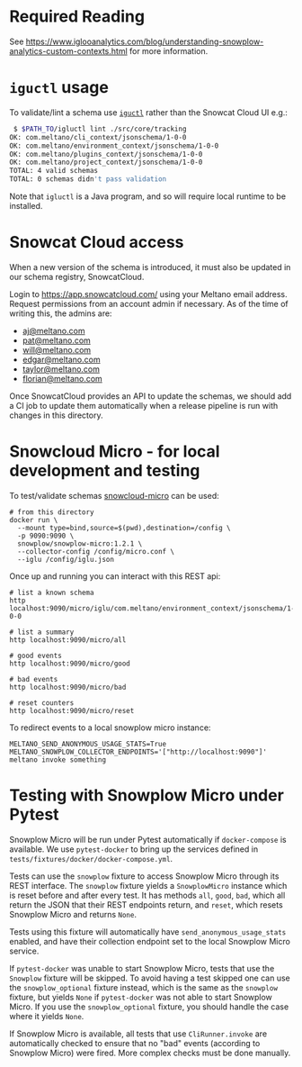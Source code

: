 # Required Reading

See https://www.iglooanalytics.com/blog/understanding-snowplow-analytics-custom-contexts.html for more information.

# `iguctl` usage

To validate/lint a schema use [`iguctl`](https://github.com/snowplow-incubator/igluctl) rather than the Snowcat Cloud UI e.g.:

```bash
 $ $PATH_TO/igluctl lint ./src/core/tracking
OK: com.meltano/cli_context/jsonschema/1-0-0
OK: com.meltano/environment_context/jsonschema/1-0-0
OK: com.meltano/plugins_context/jsonschema/1-0-0
OK: com.meltano/project_context/jsonschema/1-0-0
TOTAL: 4 valid schemas
TOTAL: 0 schemas didn't pass validation
```

Note that `igluctl` is a Java program, and so will require local runtime to be installed.

# Snowcat Cloud access

When a new version of the schema is introduced, it must also be updated in our schema registry,
SnowcatCloud.

Login to https://app.snowcatcloud.com/ using your Meltano email address. Request permissions from
an account admin if necessary. As of the time of writing this, the admins are:

- aj@meltano.com
- pat@meltano.com
- will@meltano.com
- edgar@meltano.com
- taylor@meltano.com
- florian@meltano.com

Once SnowcatCloud provides an API to update the schemas, we should add a CI job to update them
automatically when a release pipeline is run with changes in this directory.

# Snowcloud Micro - for local development and testing

To test/validate schemas [snowcloud-micro](https://github.com/snowplow-incubator/snowplow-micro) can be used:


```
# from this directory
docker run \
  --mount type=bind,source=$(pwd),destination=/config \
  -p 9090:9090 \
  snowplow/snowplow-micro:1.2.1 \
  --collector-config /config/micro.conf \
  --iglu /config/iglu.json
```

Once up and running you can interact with this REST api:

```
# list a known schema
http localhost:9090/micro/iglu/com.meltano/environment_context/jsonschema/1-0-0

# list a summary
http localhost:9090/micro/all

# good events
http localhost:9090/micro/good

# bad events
http localhost:9090/micro/bad

# reset counters
http localhost:9090/micro/reset
```

To redirect events to a local snowplow micro instance:

```
MELTANO_SEND_ANONYMOUS_USAGE_STATS=True MELTANO_SNOWPLOW_COLLECTOR_ENDPOINTS='["http://localhost:9090"]' meltano invoke something
```

# Testing with Snowplow Micro under Pytest

Snowplow Micro will be run under Pytest automatically if `docker-compose` is available. We use `pytest-docker` to bring up the services defined in `tests/fixtures/docker/docker-compose.yml`.

Tests can use the `snowplow` fixture to access Snowplow Micro through its REST interface. The `snowplow` fixture yields a `SnowplowMicro` instance which is reset before and after every test. It has methods `all`, `good`, `bad`, which all return the JSON that their REST endpoints return, and `reset`, which resets Snowplow Micro and returns `None`.

Tests using this fixture will automatically have `send_anonymous_usage_stats` enabled, and have their collection endpoint set to the local Snowplow Micro service.

If `pytest-docker` was unable to start Snowplow Micro, tests that use the `Snowplow` fixture will be skipped. To avoid having a test skipped one can use the `snowplow_optional` fixture instead, which is the same as the `snowplow` fixture, but yields `None` if `pytest-docker` was not able to start Snowplow Micro. If you use the `snowplow_optional` fixture, you should handle the case where it yields `None`.

If Snowplow Micro is available, all tests that use `CliRunner.invoke` are automatically checked to ensure that no "bad" events (according to Snowplow Micro) were fired. More complex checks must be done manually.

